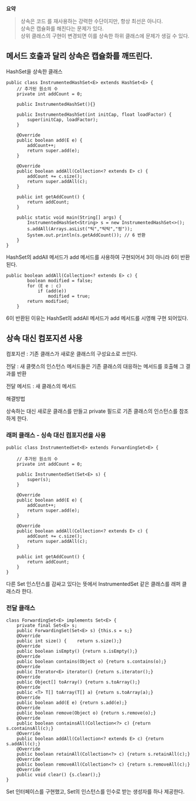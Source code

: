
**요약** <br>
> 상속은 코드 를 재사용하는 강력한 수단이지만, 항상 최선은 아니다.<br>
상속은 캡슐화를 해친다는 문제가 있다.<br>
상위 클래스의 구현이 변경되면 이를 상속한 하위 클래스에 문제가 생길 수 있다.



## 메서드 호출과 달리 상속은 캡슐화를 깨뜨린다.
HashSet을 상속한 클래스
```
public class InstrumentedHashSet<E> extends HashSet<E> {
    // 추가된 원소의 수
    private int addCount = 0;

    public InstrumentedHashSet(){}

    public InstrumentedHashSet(int initCap, float loadFactor) {
        super(initCap, loadFactor);
    }

    @Override
    public boolean add(E e) {
        addCount++;
        return super.add(e);
    }

    @Override
    public boolean addAll(Collection<? extends E> c) {
        addCount += c.size();
        return super.addAll(c);
    }

    public int getAddCount() {
        return addCount;
    }

    public static void main(String[] args) {
        InstrumentedHashSet<String> s = new InstrumentedHashSet<>();
        s.addAll(Arrays.asList("틱","탁탁","펑"));
        System.out.println(s.getAddCount()); // 6 반환
    }
}
```
HashSet의 addAll 메서드가 add 메서드를 사용하여 구현되어서 3이 아니라 6이 반환된다.

```
public boolean addAll(Collection<? extends E> c) {
        boolean modified = false;
        for (E e : c)
            if (add(e))
                modified = true;
        return modified;
    }
```
6이 반환된 이유는 HashSet의 addAll 메서드가 add 메서드를 시영해 구현 되어있다.
## 상속 대신 컴포지션 사용
컴포지션 : 기존 클래스가 새로운 클래스의 구성요소로 쓰인다.

전달 : 새 클랫스의 인스턴스 메서드들은 기존 클래스의 대응하는 메서드를 호출해 그 결과를 반환

전달 메서드 : 새 클래스의 메서드

해결방법

상속하는 대신 새로운 클래스를 만들고 private 필드로 기존 클래스의 인스턴스를 참조하게 한다.

### 래퍼 클래스 - 싱속 대신 컴포지션을 사용

```
public class InstrumentedSet<E> extends ForwardingSet<E> {

    // 추가된 원소의 수
    private int addCount = 0;

    public InstrumentedSet(Set<E> s) {
        super(s);
    }

    @Override
    public boolean add(E e) {
        addCount++;
        return super.add(e);
    }

    @Override
    public boolean addAll(Collection<? extends E> c) {
        addCount += c.size();
        return super.addAll(c);
    }

    public int getAddCount() {
        return addCount;
    }
}
```
다른 Set 인스턴스를 감싸고 있다는 뜻에서 InstrumentedSet 같은 클래스를 래퍼 클래스라 한다.


### 전달 클래스
```
class ForwardingSet<E> implements Set<E> {
    private final Set<E> s;
    public ForwardingSet(Set<E> s) {this.s = s;}
    @Override
    public int size() {    return s.size();}
    @Override
    public boolean isEmpty() {return s.isEmpty();}
    @Override
    public boolean contains(Object o) {return s.contains(o);}
    @Override
    public Iterator<E> iterator() {return s.iterator();}
    @Override
    public Object[] toArray() {return s.toArray();}
    @Override
    public <T> T[] toArray(T[] a) {return s.toArray(a);}
    @Override
    public boolean add(E e) {return s.add(e);}
    @Override
    public boolean remove(Object o) {return s.remove(o);}
    @Override
    public boolean containsAll(Collection<?> c) {return s.containsAll(c);}
    @Override
    public boolean addAll(Collection<? extends E> c) {return s.addAll(c);}
    @Override
    public boolean retainAll(Collection<?> c) {return s.retainAll(c);}
    @Override
    public boolean removeAll(Collection<?> c) {return s.removeAll(c);}
    @Override
    public void clear() {s.clear();}
}
```
Set 인터페이스를 구현했고, Set의 인스턴스를 인수로 받는 생성자를 하나 제공한다.


